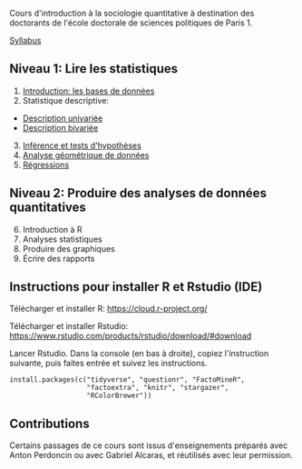 Cours d'introduction à la sociologie quantitative à destination des doctorants de l'école doctorale de sciences politiques de Paris 1.

[Syllabus](programme.pdf)

## Niveau 1: Lire les statistiques

1. [Introduction: les bases de données](01_base_donnees.pdf)
2. Statistique descriptive:
  - [Description univariée](02_description_univariee.pdf)
  - [Description bivariée](02_description_bivariee.pdf)
3. [Inférence et tests d'hypothèses](03_inference.pdf)
4. [Analyse géométrique de données](04_AGD.pdf)
5. [Régressions](05_Regressions.pdf)

## Niveau 2: Produire des analyses de données quantitatives

6. Introduction à R
7. Analyses statistiques
8. Produire des graphiques
9. Écrire des rapports

## Instructions pour installer R et Rstudio (IDE)

Télécharger et installer R: https://cloud.r-project.org/

Télécharger et installer Rstudio: https://www.rstudio.com/products/rstudio/download/#download

Lancer Rstudio. Dans la console (en bas à droite), copiez l'instruction suivante, puis faites entrée et suivez les instructions.

    install.packages(c("tidyverse", "questionr", "FactoMineR", 
                       "factoextra", "knitr", "stargazer", 
                       "RColorBrewer"))


## Contributions

Certains passages de ce cours sont issus d'enseignements préparés avec Anton Perdoncin ou avec Gabriel Alcaras, et réutilisés avec leur permission.
